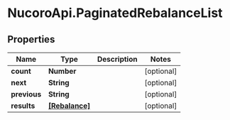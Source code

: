 # NucoroApi.PaginatedRebalanceList

## Properties

Name | Type | Description | Notes
------------ | ------------- | ------------- | -------------
**count** | **Number** |  | [optional] 
**next** | **String** |  | [optional] 
**previous** | **String** |  | [optional] 
**results** | [**[Rebalance]**](Rebalance.md) |  | [optional] 


